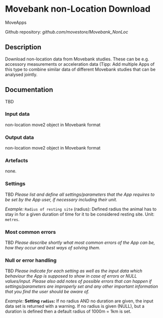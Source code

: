 # Movebank non-Location Download

MoveApps

Github repository: *github.com/movestore/Movebank_NonLoc*

## Description
Download non-location data from Movebank studies. These can be e.g. accessory measurements or acceleration data (Tipp: Add multiple Apps of this type to combine similar data of different Movebank studies that can be analysed jointly.

## Documentation
TBD

### Input data
non-location move2 object in Movebank format


### Output data
non-location move2 object in Movebank format

### Artefacts
none.

### Settings 
TBD
*Please list and define all settings/parameters that the App requires to be set by the App user, if necessary including their unit.*

*Example:* `Radius of resting site` (radius): Defined radius the animal has to stay in for a given duration of time for it to be considered resting site. Unit: `metres`.

### Most common errors
TBD
*Please describe shortly what most common errors of the App can be, how they occur and best ways of solving them.*

### Null or error handling
TBD
*Please indicate for each setting as well as the input data which behaviour the App is supposed to show in case of errors or NULL values/input. Please also add notes of possible errors that can happen if settings/parameters are improperly set and any other important information that you find the user should be aware of.*

*Example:* **Setting `radius`:** If no radius AND no duration are given, the input data set is returned with a warning. If no radius is given (NULL), but a duration is defined then a default radius of 1000m = 1km is set. 
